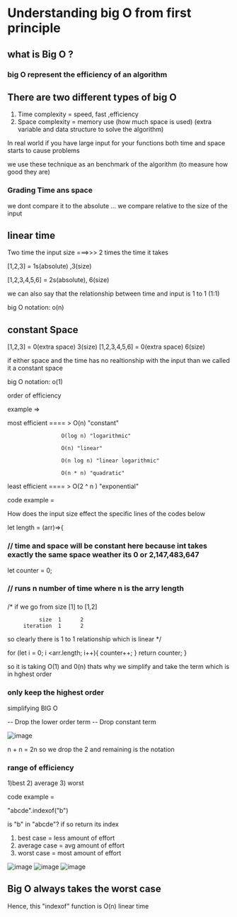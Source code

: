 # Understanding big O from first principle

## what is Big O ?

### big O represent the efficiency of an algorithm

## There are two different types of big O

1. Time complexity = speed, fast ,efficiency
2. Space complexity = memory use (how much space is used) (extra variable and data structure to solve the algorithm)

In real world if you have large input for your functions both time and space starts to cause problems

we use these technique as an benchmark of the algorithm (to measure how good they are)

### Grading Time ans space

we dont compare it to the absolute ...
we compare relative to the size of the input

## linear time

Two time the input size ===>>> 2 times the time it takes

[1,2,3] = 1s(absolute) ,3(size)

[1,2,3,4,5,6] = 2s(absolute), 6(size)

we can also say that the relationship between time and input is 1 to 1 (1:1)

big O notation: o(n)

## constant Space

[1,2,3] = 0(extra space) 3(size)
[1,2,3,4,5,6] = 0(extra space) 6(size)

if either space and the time has no realtionship with the input than we called it a constant space

big O notation: o(1)

order of efficiency

example =>

most efficient ==== > O(n) "constant"

                     O(log n) "logarithmic"

                     O(n) "linear"

                     O(n log n) "linear logarithmic"

                     O(n * n) "quadratic"

least efficient ==== > O(2 ^ n ) "exponential"

code example =

How does the input size effect the specific lines of the codes below

let length = (arr)=>{

### // time and space will be constant here because int takes exactly the same space weather its 0 or 2,147,483,647

let counter = 0;

### // runs n number of time where n is the arry length

###

/\*
if we go from size [1] to [1,2]

              size  1      2
         iteration  1      2

so clearly there is 1 to 1 relationship which is linear
\*/

for (let i = 0; i <arr.length; i++){
counter++;
}
return counter;
}

so it is taking O(1) and 0(n)
thats why we simplify and take the term which is in hghest order

### only keep the highest order

simplifying BIG O

-- Drop the lower order term
-- Drop constant term

![image](https://user-images.githubusercontent.com/37651620/109485752-280e8000-7aaa-11eb-9525-f9b63fbee416.png)

n + n = 2n
so we drop the 2 and remaining is the notation

### range of efficiency

1)best 2) average 3) worst

code example =

"abcde".indexof("b")

is "b" in "abcde"?
if so return its index

1. best case = less amount of effort
2. average case = avg amount of effort
3. worst case = most amount of effort

![image](https://user-images.githubusercontent.com/37651620/109486528-18436b80-7aab-11eb-93d1-2d6d5fe70ef3.png)
![image](https://user-images.githubusercontent.com/37651620/109486599-31e4b300-7aab-11eb-9268-f62dd94797bb.png)
![image](https://user-images.githubusercontent.com/37651620/109486651-43c65600-7aab-11eb-92ad-c6f28e9b2f1b.png)

## Big O always takes the worst case

Hence, this "indexof" function is O(n) linear time
